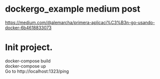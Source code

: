 # dockergo_example medium post
https://medium.com/@alemarcha/primera-aplicaci%C3%B3n-go-usando-docker-6b4618833073

# Init project.
docker-compose build  
docker-compose up  
Go to http://localhost:1323/ping
